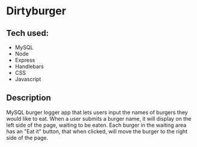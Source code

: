 # Dirtyburger

## Tech used:
- MySQL
- Node
- Express
- Handlebars
- CSS
- Javascript

## Description
MySQL burger logger app that lets users input the names of burgers they would like to eat. When a user submits a burger name, it will display on the left side of the page, waiting to be eaten. Each burger in the waiting area has an "Eat it" button, that when clicked, will move the burger to the right side of the page.
